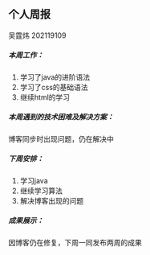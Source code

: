## 个人周报

吴霆炜 202119109

##### 本周工作：

1. 学习了java的进阶语法
2. 学习了css的基础语法
3. 继续html的学习

##### 本周遇到的技术困难及解决方案：

博客同步时出现问题，仍在解决中

##### 下周安排：

1. 学习java
2. 继续学习算法
3. 解决博客出现的问题

##### 成果展示：

因博客仍在修复，下周一同发布两周的成果



